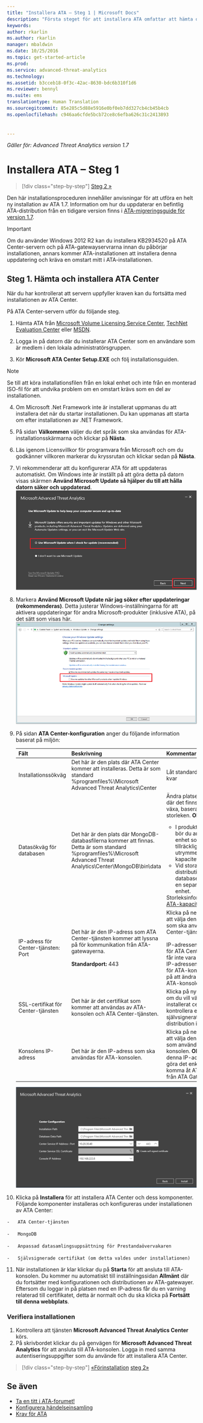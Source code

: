 ```yaml
---
title: "Installera ATA – Steg 1 | Microsoft Docs"
description: "Första steget för att installera ATA omfattar att hämta och installera ATA Center på den valda servern."
keywords: 
author: rkarlin
ms.author: rkarlin
manager: mbaldwin
ms.date: 10/25/2016
ms.topic: get-started-article
ms.prod: 
ms.service: advanced-threat-analytics
ms.technology: 
ms.assetid: b3cceb18-0f3c-42ac-8630-bdc6b310f1d6
ms.reviewer: bennyl
ms.suite: ems
translationtype: Human Translation
ms.sourcegitcommit: 85e285c5d88e5916e0bf0eb7dd327cb4cb45b4cb
ms.openlocfilehash: c946aa6cfde5bcb72ce8c6efba626c31c2413893


---
```


*Gäller för: Advanced Threat Analytics version 1.7*



# <a name="install-ata---step-1"></a>Installera ATA – Steg 1

>[!div class="step-by-step"]
[Steg 2 »](install-ata-step2.md)

Den här installationsproceduren innehåller anvisningar för att utföra en helt ny installation av ATA 1.7. Information om hur du uppdaterar en befintlig ATA-distribution från en tidigare version finns i [ATA-migreringsguide för version 1.7](/advanced-threat-analytics/understand-explore/ata-update-1.7-migration-guide).

> [!IMPORTANT] 
> Om du använder Windows 2012 R2 kan du installera KB2934520 på ATA Center-servern och på ATA-gatewayservrarna innan du påbörjar installationen, annars kommer ATA-installationen att installera denna uppdatering och kräva en omstart mitt i ATA-installationen.

## <a name="step-1-download-and-install-the-ata-center"></a>Steg 1. Hämta och installera ATA Center
När du har kontrollerat att servern uppfyller kraven kan du fortsätta med installationen av ATA Center.

På ATA Center-servern utför du följande steg.

1.  Hämta ATA från [Microsoft Volume Licensing Service Center](https://www.microsoft.com/Licensing/servicecenter/default.aspx), [TechNet Evaluation Center](http://www.microsoft.com/evalcenter/) eller [MSDN](https://msdn.microsoft.com/subscriptions/downloads).

2.  Logga in på datorn där du installerar ATA Center som en användare som är medlem i den lokala administratörsgruppen.

3.  Kör **Microsoft ATA Center Setup.EXE** och följ installationsguiden.

> [!NOTE]   
> Se till att köra installationsfilen från en lokal enhet och inte från en monterad ISO-fil för att undvika problem om en omstart krävs som en del av installationen.   

4.  Om Microsoft .Net Framework inte är installerat uppmanas du att installera det när du startar installationen. Du kan uppmanas att starta om efter installationen av .NET Framework.
5.  På sidan **Välkommen** väljer du det språk som ska användas för ATA-installationsskärmarna och klickar på **Nästa**.

6.  Läs igenom Licensvillkor för programvara från Microsoft och om du godkänner villkoren markerar du kryssrutan och klickar sedan på **Nästa**.

7.  Vi rekommenderar att du konfigurerar ATA för att uppdateras automatiskt. Om Windows inte är inställt på att göra detta på datorn visas skärmen **Använd Microsoft Update så hjälper du till att hålla datorn säker och uppdaterad**. 
    ![Bild om att håll ATA uppdaterat](media/ata_ms_update.png)

8. Markera **Använd Microsoft Update när jag söker efter uppdateringar (rekommenderas)**. Detta justerar Windows-inställningarna för att aktivera uppdateringar för andra Microsoft-produkter (inklusive ATA), på det sätt som visas här. 
    ![Bild om automatisk uppdatering av Windows](media/ata_installupdatesautomatically.png)

8.  På sidan **ATA Center-konfiguration** anger du följande information baserat på miljön:

    |Fält|Beskrivning|Kommentar|
    |---------|---------------|------------|
    |Installationssökväg|Det här är den plats där ATA Center kommer att installeras. Detta är som standard %programfiles%\Microsoft Advanced Threat Analytics\Center|Låt standardvärdet vara kvar|
    |Datasökväg för databasen|Det här är den plats där MongoDB-databasfilerna kommer att finnas. Detta är som standard %programfiles%\Microsoft Advanced Threat Analytics\Center\MongoDB\bin\data|Ändra platsen till en plats där det finns utrymme att växa, baserat på storleken. **Obs:** <ul><li>I produktionsmiljöer bör du använda en enhet som har tillräckligt med utrymme baserat på kapacitetsplaneringen.</li><li>Vid stora distributioner bör databasen finnas på en separat fysisk enhet.</li></ul>Storleksinformation finns i [ATA-kapacitetsplanering](/advanced-threat-analytics/plan-design/ata-capacity-planning).|
    |IP-adress för Center-tjänsten: Port|Det här är den IP-adress som ATA Center-tjänsten kommer att lyssna på för kommunikation från ATA-gatewayerna.<br /><br />**Standardport:** 443|Klicka på nedåtpilen för att välja den IP-adress som ska användas av ATA Center-tjänsten.<br /><br />IP-adressen och porten för ATA Center-tjänsten får inte vara samma som IP-adressen och porten för ATA-konsolen. Tänk på att ändra porten för ATA-konsolen.|
    |SSL-certifikat för Center-tjänsten|Det här är det certifikat som kommer att användas av ATA-konsolen och ATA Center-tjänsten.|Klicka på nyckelikonen om du vill välja ett installerat certifikat eller kontrollera ett självsignerat certifikat vid distribution i en labbmiljö.|
    |Konsolens IP-adress|Det här är den IP-adress som ska användas för ATA-konsolen.|Klicka på nedåtpilen för att välja den IP-adress som används av ATA-konsolen. **Obs!** Anteckna denna IP-adress för att göra det enklare att komma åt ATA-konsolen från ATA Gateway.|
    
    ![Bild för konfiguration av ATA center](media/ATA-Center-Configuration.png)

10.  Klicka på **Installera** för att installera ATA Center och dess komponenter.
    Följande komponenter installeras och konfigureras under installationen av ATA Center:

    -   ATA Center-tjänsten

    -   MongoDB

    -   Anpassad datasamlingsuppsättning för Prestandaövervakaren

    -   Självsignerade certifikat (om detta valdes under installationen)

11.  När installationen är klar klickar du på **Starta** för att ansluta till ATA-konsolen.
Du kommer nu automatiskt till inställningssidan **Allmänt** där du fortsätter med konfigurationen och distributionen av ATA-gatewayer.
Eftersom du loggar in på platsen med en IP-adress får du en varning relaterad till certifikatet, detta är normalt och du ska klicka på **Fortsätt till denna webbplats**.

### <a name="validate-installation"></a>Verifiera installationen

1.  Kontrollera att tjänsten **Microsoft Advanced Threat Analytics Center** körs.
2.  På skrivbordet klickar du på genvägen för **Microsoft Advanced Threat Analytics** för att ansluta till ATA-konsolen. Logga in med samma autentiseringsuppgifter som du använde för att installera ATA Center.



>[!div class="step-by-step"]
[«Förinstallation](preinstall-ata.md)
[steg 2»](install-ata-step2.md)

## <a name="see-also"></a>Se även

- [Ta en titt i ATA-forumet!](https://social.technet.microsoft.com/Forums/security/home?forum=mata)
- [Konfigurera händelseinsamling](configure-event-collection.md)
- [Krav för ATA](/advanced-threat-analytics/plan-design/ata-prerequisites)




<!--HONumber=Jan17_HO1-->


